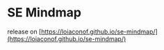 # SE Mindmap

release on [https://loiaconof.github.io/se-mindmap/](https://loiaconof.github.io/se-mindmap/)
